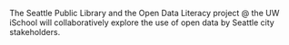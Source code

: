 The Seattle Public Library and the Open Data Literacy project @ the UW iSchool will collaboratively explore the use of open data by Seattle city stakeholders. 
